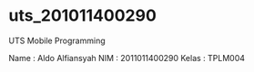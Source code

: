 # uts_201011400290

UTS Mobile Programming

Name  : Aldo Alfiansyah
NIM   : 2011011400290
Kelas : TPLM004

